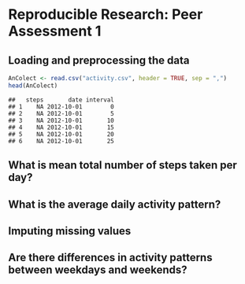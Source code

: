 # Reproducible Research: Peer Assessment 1


## Loading and preprocessing the data

```r
AnColect <- read.csv("activity.csv", header = TRUE, sep = ",")
head(AnColect)
```

```
##   steps       date interval
## 1    NA 2012-10-01        0
## 2    NA 2012-10-01        5
## 3    NA 2012-10-01       10
## 4    NA 2012-10-01       15
## 5    NA 2012-10-01       20
## 6    NA 2012-10-01       25
```



## What is mean total number of steps taken per day?



## What is the average daily activity pattern?



## Imputing missing values



## Are there differences in activity patterns between weekdays and weekends?
